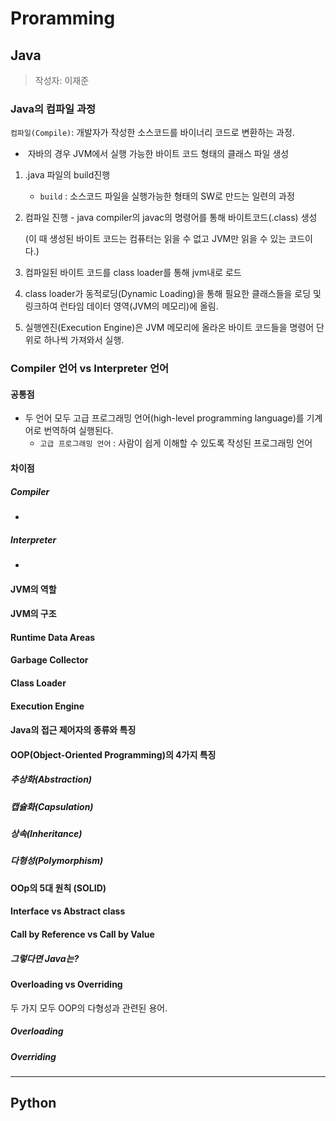 # Proramming

## Java

> 작성자: 이재준

### Java의 컴파일 과정

`컴파일(Compile)`: 개발자가 작성한 소스코드를 바이너리 코드로 변환하는 과정.

* ​	자바의 경우 JVM에서 실행 가능한 바이트 코드 형태의 클래스 파일 생성

1. .java 파일의 build진행 

   * `build` : 소스코드 파일을 실행가능한 형태의 SW로 만드는 일련의 과정

2. 컴파일 진행 - java compiler의 javac의 명령어를 통해 바이트코드(.class) 생성

   (이 때 생성된 바이트 코드는 컴퓨터는 읽을 수 없고 JVM만 읽을 수 있는 코드이다.)

3. 컴파일된 바이트 코드를 class loader를 통해 jvm내로 로드

4. class loader가 동적로딩(Dynamic Loading)을 통해 필요한 클래스들을 로딩 및 링크하여 런타임 데이터 영역(JVM의 메모리)에 올림.

5. 실행엔진(Execution Engine)은 JVM 메모리에 올라온 바이트 코드들을 명령어 단위로 하나씩 가져와서 실행.



### Compiler 언어 vs Interpreter 언어

#### 공통점

* 두 언어 모두 고급 프로그래밍 언어(high-level programming language)를 기계어로 번역하여 실행된다.
  * `고급 프로그래밍 언어` : 사람이 쉽게 이해할 수 있도록 작성된 프로그래밍 언어

#### 차이점

##### Compiler

* 

##### Interpreter

* 



#### JVM의 역할



#### JVM의 구조

#### Runtime Data Areas

#### Garbage Collector

#### Class Loader

#### Execution Engine

#### Java의 접근 제어자의 종류와 특징



#### OOP(Object-Oriented Programming)의 4가지 특징

##### 추상화(Abstraction)

##### 캡슐화(Capsulation)

##### 상속(Inheritance)

##### 다형성(Polymorphism)



#### OOp의 5대 원칙 (SOLID)

#### Interface vs Abstract class

#### Call by Reference vs Call by Value

##### 그렇다면 Java는?



#### Overloading vs Overriding

두 가지 모두 OOP의 다형성과 관련된 용어.

##### Overloading

##### Overriding



---

## Python

